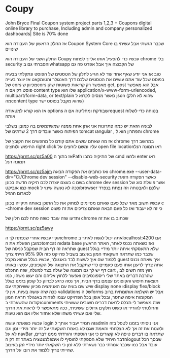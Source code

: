 # Coupy
John Bryce Final Coupon system project parts 1,2,3 + Coupons digital online library to purchase, Including admin and company personalized dashboards| Site is 70% done

אז החלק הראשון של העבודה הוא Coupon System Core
שכבר הגשתי אבל עשיתי בו שינויים 

החלק השני של העבודה הוא Coupy עכשיו כדי להפעיל אותו אלייך לפתוח chrome בלי security והסברתי גם בwhatsapp של הקבוצה איך אבל אפרט פה גם 

טוב אז אני יודע שאף אחד עוד לא הגיע לחלק של הטסטים של הפוסט ונתקלתי בבעיה בפוסט שכל עוד אתם עושים את הטסטים שלכם דרך האנגולר והטומקאט אז יווצר בעייה של
cors
מכיוון שcors
מאפשר רק קריאות פשוטות שהן 
get, post
אבל הוא מאפשר פוסט רק אם ה
content type
שלו הוא
application/x-www-form-urlencoded, multipart/form-data, or text/plain
כאשר מנסים לקרוא ל
json
 (שהוא לא חלק מהcontent type שהוא מקבל בפוסט ישר)

אז הוא קורא למטאודה options שבודקת ומחליטה אם הrequest בטוחה כדי לשלוח אותה

לבעיה הזאת יש כמה פתרונות אני אתן אחת ממנה שמשתמשים בה כמובן בשלבי הפיתוח כאשר עובדים דרך 2 שרתים של tomcat וangular , והפתרון הוא ל chrome

אז מה שאתם עושים אתם קודם כל מחפשים את הקובץ של chrome במחשב דרך החיפוש ולוחצים right click עליו ומשם לוחצים על open file locationראו תמונה הנל

https://prnt.sc/pz5a00
אז בתוך הPath של התיקיה כתבו cmd ולחצו enter ראו תמונה הנל

https://prnt.sc/pz5ajm
ואז כותבים את הפקודה הבאה chrome.exe --user-data-dir="C:/Chrome dev session" --disable-web-security
כאשר הפקודה הזאת בעצם יוצרת לכם תיקיה חדשה בכונן c בשם chrome dev session אשר פועלת סוג של כמו אוביקט mock וככה לא נעשה שינוי לbrowser שלכם ולאבטחה וזה נפתח בנפרד לכארום הרגיל

עכשיו חשוב מאד שכל פעם שאתם מסיימים למחוק את כל התוכן באותה תיקייה בכונן c -chrome dev session כי זה לא יעבוד ואז כל פעם הבאה שאתם צריכים את זה פשוט

ותדעו שזה עובד כשזה פתח לכם חלון של chrome שכתוב בו את זה

https://prnt.sc/pz5awy

אוקיי עכשיו אחרי שנפתח לך הchrome אתה יכול לגשת לאתר בlocalhost:4200 אם כמובן הפעלת את הtomcat והdata base ואז כשאתה נכנס לאתר, האתר הראשון שתראה זה דף הבית שמקבל כניסה של guest שלא התעסקתי איתה יותר מידיי בגלל שכבר כמו שתראה השקאתי המון בעיצוב בשביל פרויקט כזה ו90 95% הייתי צריך ללמוד שם איך לעשות לבד באנגולר,
עכשיו בגלל שהוא מקבל guest איך שאתה נכנס אתה צריך לרענן אותו פעם פעמיים כדי שתקבל את התצוגה של הקופונים, עכשיו באותו דף יש לך גם תמונה של עגלה בצד למעלה, שזה התכלס cart , חוץ מזה תשים לב שהרבה דברים באתר שלי ריספונסיבים ואפשר ללחוץ אליהם והם יעשו משהו, כמו תוצאות חיפוש והקופונים עצמם בדף הבית, אך נסה כרגע לבדוק כל קופון בזמנו בגלל שיש שם בעיה עם האנימציה מכיוון ששיחקתי עם display none וdisplay flex/block ככה שזה עושה בעיות, אין לי validations של הforms אבל יש השלמה אותומתית ברוב המקומות איפה שחסר, ובכל אופן בכל הפרויקט עצמו לפחות באנגולר תראה המון נקודות שהשארתי בcomments שזה מאפשר לי תכלס לראות דברים חשובים שעשיתי והחלטתי להוריד או פשוט חלקים גדולים ששיניתי, ככה מתאפשר לי לראות את הדרך שלי ואם עשיתי משהו שלא אחזור אליו אם הוא טעות.

עכשיו כשאתה עושה login זה תמיד יעביר אותך לadmin אני ניסיתי בזמנו לטפל בזה ולשנות את זה אך לא הצלחתי והאמת שגם לא באמת השקעתי על זה יותר מידיי זמן וגם לא על navBar שתראה בו דברים טיפה לא קשורים כי אני הוספתי והורדתי ממנו דברים,
הדבר היחיד שלא הספקתי להוסיף לו אימפלמנטציה באתר זה רק הlogout שבסך הכל עובד אבל כמו שכבר אמרתי כבר נשארתי ללא זמן כי השקאתי יותר מידיי זמן בעיצוב שהייתי צריך ללמוד את רובו על הדרך.


